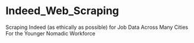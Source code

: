 # Indeed_Web_Scraping
Scraping Indeed (as ethically as possible) for Job Data Across Many Cities For the Younger Nomadic Workforce
